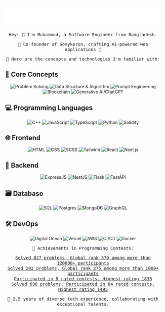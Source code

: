 <h1 align="center">
  <img src="https://raw.githubusercontent.com/akrabulislam/akrabulislam/main/name.svg" alt="Muhammad Akrabul Islam" />
</h1>

<p align="center">
  <samp>Hey! 👋 I'm Muhammad, a Software Engineer from Bangladesh.</samp>
</p>

<p align="center">
  <samp>🌟 Co-founder of Somykoron, crafting AI-powered web applications 🌟</samp>
</p>

<p align="center">
  <samp>🚀 Here are the concepts and technologies I'm familiar with:</samp>
</p>

## 🚀 Core Concepts

<p align="center">
  <img src="https://via.placeholder.com/50?text=Problem Solving" alt="Problem Solving" />
  <img src="https://via.placeholder.com/50?text=Data Structure & Algorithm" alt="Data Structure & Algorithm" />
  <img src="https://via.placeholder.com/50?text=Prompt Engineering" alt="Prompt Engineering" />
  <img src="https://via.placeholder.com/50?text=Blockchain" alt="Blockchain" />
  <img src="https://via.placeholder.com/50?text=Generative AI/ChatGPT" alt="Generative AI/ChatGPT" />
</p>

## 💻 Programming Languages

<p align="center">
  <img src="https://via.placeholder.com/50?text=C++" alt="C++" />
  <img src="https://via.placeholder.com/50?text=JavaScript" alt="JavaScript" />
  <img src="https://via.placeholder.com/50?text=TypeScript" alt="TypeScript" />
  <img src="https://via.placeholder.com/50?text=Python" alt="Python" />
  <img src="https://via.placeholder.com/50?text=Solidity" alt="Solidity" />
</p>

## 🌐 Frontend

<p align="center">
  <img src="https://via.placeholder.com/50?text=HTML" alt="HTML" />
  <img src="https://via.placeholder.com/50?text=CSS" alt="CSS" />
  <img src="https://via.placeholder.com/50?text=SCSS" alt="SCSS" />
  <img src="https://via.placeholder.com/50?text=Tailwind" alt="Tailwind" />
  <img src="https://via.placeholder.com/50?text=React" alt="React" />
  <img src="https://via.placeholder.com/50?text=Next.js" alt="Next.js" />
</p>

## 🚀 Backend

<p align="center">
  <img src="https://via.placeholder.com/50?text=ExpressJS" alt="ExpressJS" />
  <img src="https://via.placeholder.com/50?text=NestJS" alt="NestJS" />
  <img src="https://via.placeholder.com/50?text=Flask" alt="Flask" />
  <img src="https://via.placeholder.com/50?text=FastAPI" alt="FastAPI" />
</p>

## 🗃️ Database

<p align="center">
  <img src="https://via.placeholder.com/50?text=SQL" alt="SQL" />
  <img src="https://via.placeholder.com/50?text=Postgres" alt="Postgres" />
  <img src="https://via.placeholder.com/50?text=MongoDB" alt="MongoDB" />
  <img src="https://via.placeholder.com/50?text=GraphQL" alt="GraphQL" />
</p>

## 🛠️ DevOps

<p align="center">
  <img src="https://via.placeholder.com/50?text=Digital Ocean" alt="Digital Ocean" />
  <img src="https://via.placeholder.com/50?text=Vercel" alt="Vercel" />
  <img src="https://via.placeholder.com/50?text=AWS" alt="AWS" />
  <img src="https://via.placeholder.com/50?text=CI/CD" alt="CI/CD" />
  <img src="https://via.placeholder.com/50?text=Docker" alt="Docker" />
</p>

<p align="center">
  <samp>🌟 Achievements in Programming Contests:</samp>
</p>

<p align="center">
  <a href="https://uhunt.onlinejudge.org/id/867156"><samp>Solved 827 problems, Global rank 370 among more than 120000+ participants</samp></a><br />
  <a href="https://lightoj.com/user/akrabulislam"><samp>Solved 202 problems, Global rank 275 among more than 1000+ participants</samp></a><br />
  <a href="https://www.codechef.com/users/darkdreamofmy1"><samp>Participated in 8 rated contests, Highest rating 1838</samp></a><br />
  <a href="https://codeforces.com/profile/_I_am_back_"><samp>Solved 698 problems, Participated in 84 rated contests, Highest rating 1495</samp></a>
</p>

<p align="center">
  <samp>🚀 2.5 years of diverse tech experience, collaborating with exceptional talents.</samp>
</p>
